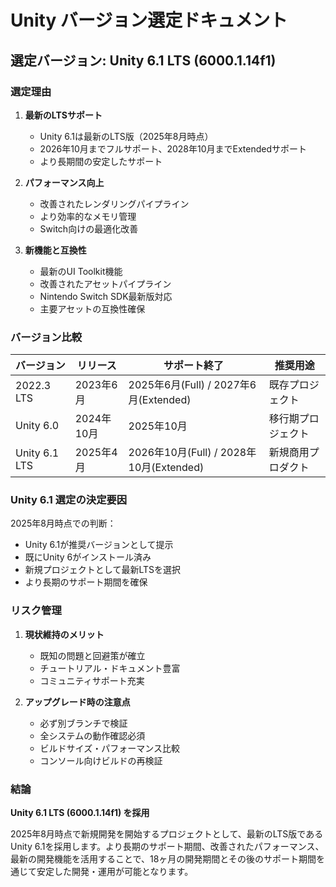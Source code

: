 # Unity バージョン選定ドキュメント

## 選定バージョン: Unity 6.1 LTS (6000.1.14f1)

### 選定理由

1. **最新のLTSサポート**
   - Unity 6.1は最新のLTS版（2025年8月時点）
   - 2026年10月までフルサポート、2028年10月までExtendedサポート
   - より長期間の安定したサポート

2. **パフォーマンス向上**
   - 改善されたレンダリングパイプライン
   - より効率的なメモリ管理
   - Switch向けの最適化改善

3. **新機能と互換性**
   - 最新のUI Toolkit機能
   - 改善されたアセットパイプライン
   - Nintendo Switch SDK最新版対応
   - 主要アセットの互換性確保

### バージョン比較

| バージョン | リリース | サポート終了 | 推奨用途 |
|-----------|---------|------------|---------|
| 2022.3 LTS | 2023年6月 | 2025年6月(Full) / 2027年6月(Extended) | 既存プロジェクト |
| Unity 6.0 | 2024年10月 | 2025年10月 | 移行期プロジェクト |
| Unity 6.1 LTS | 2025年4月 | 2026年10月(Full) / 2028年10月(Extended) | 新規商用プロダクト |

### Unity 6.1 選定の決定要因

2025年8月時点での判断：
- Unity 6.1が推奨バージョンとして提示
- 既にUnity 6がインストール済み
- 新規プロジェクトとして最新LTSを選択
- より長期のサポート期間を確保

### リスク管理

1. **現状維持のメリット**
   - 既知の問題と回避策が確立
   - チュートリアル・ドキュメント豊富
   - コミュニティサポート充実

2. **アップグレード時の注意点**
   - 必ず別ブランチで検証
   - 全システムの動作確認必須
   - ビルドサイズ・パフォーマンス比較
   - コンソール向けビルドの再検証

### 結論

**Unity 6.1 LTS (6000.1.14f1) を採用**

2025年8月時点で新規開発を開始するプロジェクトとして、最新のLTS版である
Unity 6.1を採用します。より長期のサポート期間、改善されたパフォーマンス、
最新の開発機能を活用することで、18ヶ月の開発期間とその後のサポート期間を
通じて安定した開発・運用が可能となります。